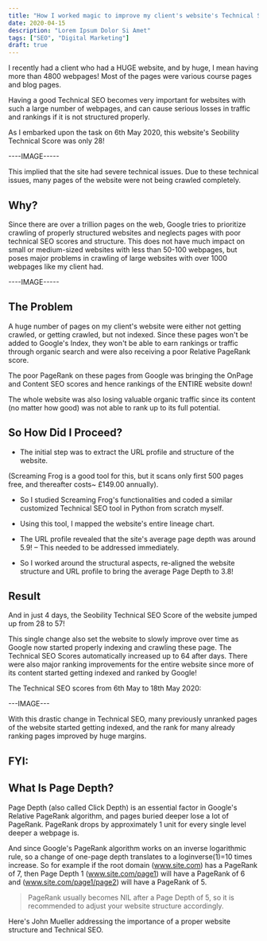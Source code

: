 ```yaml
---
title: "How I worked magic to improve my client's website's Technical SEO scores by 228% in just 12 days!!!"
date: 2020-04-15
description: "Lorem Ipsum Dolor Si Amet"
tags: ["SEO", "Digital Marketing"]
draft: true
---
```


I recently had a client who had a HUGE website, and by huge, I mean having more than 4800 webpages! Most of the pages were various course pages and blog pages. 

Having a good Technical SEO becomes very important for websites with such a large number of webpages, and can cause serious losses in traffic and rankings if it is not structured properly.

As I embarked upon the task on 6th May 2020, this website's Seobility Technical Score was only 28!

----IMAGE-----

This implied that the site had severe technical issues. Due to these technical issues, many pages of the website were not being crawled completely. 

## Why?

Since there are over a trillion pages on the web, Google tries to prioritize crawling of properly structured websites and neglects pages with poor technical SEO scores and structure. This does not have much impact on small or medium-sized websites with less than 50-100 webpages, but poses major problems in crawling of large websites with over 1000 webpages like my client had.

----IMAGE-----

## The Problem

A huge number of pages on my client's website were either not getting crawled, or getting crawled, but not indexed. Since these pages won't be added to Google's Index, they won't be able to earn rankings or traffic through organic search and were also receiving a poor Relative PageRank score.

The poor PageRank on these pages from Google was bringing the OnPage and Content SEO scores and hence rankings of the ENTIRE website down!

The whole website was also losing valuable organic traffic since its content (no matter how good) was not able to rank up to its full potential.

## So How Did I Proceed?

* The initial step was to extract the URL profile and structure of the website. 

(Screaming Frog is a good tool for this, but it scans only first 500 pages free, and thereafter costs~ £149.00 annually).

* So I studied Screaming Frog's functionalities and coded a similar customized Technical SEO tool in Python from scratch myself.

* Using this tool, I mapped the website's entire lineage chart. 

* The URL profile revealed that the site's average page depth was around 5.9! – This needed to be addressed immediately.

* So I worked around the structural aspects, re-aligned the website structure and URL profile to bring the average Page Depth to 3.8!

## Result

And in just 4 days, the Seobility Technical SEO Score of the website jumped up from 28 to 57!

This single change also set the website to slowly improve over time as Google now started properly indexing and crawling these page. The Technical SEO Scores automatically increased up to 64 after days. There were also major ranking improvements for the entire website since more of its content started getting indexed and ranked by Google!

The Technical SEO scores from 6th May to 18th May 2020:

---IMAGE---

With this drastic change in Technical SEO, many previously unranked pages of the website started getting indexed, and the rank for many already ranking pages improved by huge margins.

## FYI:
## What Is Page Depth?

Page Depth (also called Click Depth) is an essential factor in Google's Relative PageRank algorithm, and pages buried deeper lose a lot of PageRank. PageRank drops by approximately 1 unit for every single level deeper a webpage is.

And since Google's PageRank algorithm works on an inverse logarithmic rule, so a change of one-page depth translates to a loginverse(1)=10 times increase. So for example if the root domain (www.site.com) has a PageRank of 7, then Page Depth 1 (www.site.com/page1) will have a PageRank of 6 and (www.site.com/page1/page2) will have a PageRank of 5.

>PageRank usually becomes NIL after a Page Depth of 5, so it is recommended to adjust your website structure accordingly.

Here's John Mueller addressing the importance of a proper website structure and Technical SEO.
